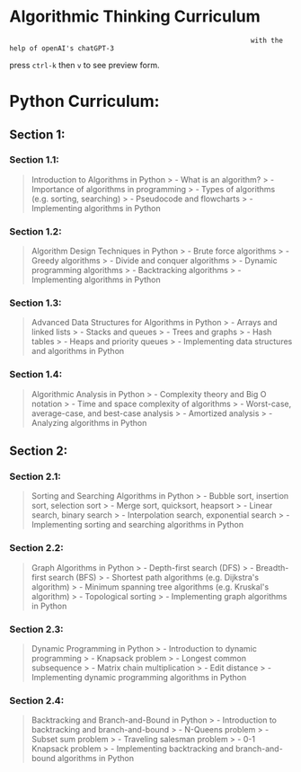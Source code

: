 # Algorithmic Thinking Curriculum                                 
                                                                with the help of openAI's chatGPT-3
press `ctrl-k` then `v` to see preview form.

# Python Curriculum:

## **Section 1:**

### **Section 1.1:** 
> Introduction to Algorithms in Python
    > - What is an algorithm?
    > - Importance of algorithms in programming
    > - Types of algorithms (e.g. sorting, searching)
    > - Pseudocode and flowcharts
    > - Implementing algorithms in Python

### **Section 1.2:** 
> Algorithm Design Techniques in Python
    > - Brute force algorithms
    > - Greedy algorithms
    > - Divide and conquer algorithms
    > - Dynamic programming algorithms
    > - Backtracking algorithms
    > - Implementing algorithms in Python

### **Section 1.3:** 
> Advanced Data Structures for Algorithms in Python
    > - Arrays and linked lists
    > - Stacks and queues
    > - Trees and graphs
    > - Hash tables
    > - Heaps and priority queues
    > - Implementing data structures and algorithms in Python

### **Section 1.4:** 
> Algorithmic Analysis in Python
    > - Complexity theory and Big O notation
    > - Time and space complexity of algorithms
    > - Worst-case, average-case, and best-case analysis
    > - Amortized analysis
    > - Analyzing algorithms in Python


## **Section 2:**

### **Section 2.1:** 
> Sorting and Searching Algorithms in Python
    > - Bubble sort, insertion sort, selection sort
    > - Merge sort, quicksort, heapsort
    > - Linear search, binary search
    > - Interpolation search, exponential search
    > - Implementing sorting and searching algorithms in Python

### **Section 2.2:** 
> Graph Algorithms in Python
    > - Depth-first search (DFS)
    > - Breadth-first search (BFS)
    > - Shortest path algorithms (e.g. Dijkstra's algorithm)
    > - Minimum spanning tree algorithms (e.g. Kruskal's algorithm)
    > - Topological sorting
    > - Implementing graph algorithms in Python

### **Section 2.3:** 
> Dynamic Programming in Python
    > - Introduction to dynamic programming
    > - Knapsack problem
    > - Longest common subsequence
    > - Matrix chain multiplication
    > - Edit distance
    > - Implementing dynamic programming algorithms in Python

### **Section 2.4:** 
> Backtracking and Branch-and-Bound in Python
    > - Introduction to backtracking and branch-and-bound
    > - N-Queens problem
    > - Subset sum problem
    > - Traveling salesman problem
    > - 0-1 Knapsack problem
    > - Implementing backtracking and branch-and-bound algorithms in Python
